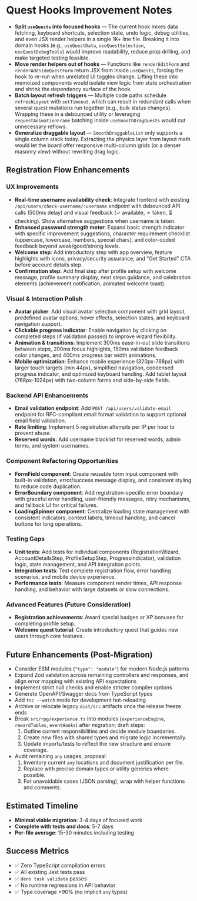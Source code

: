 # Quest Hooks Improvement Notes

- **Split `useQuests` into focused hooks** — The current hook mixes data fetching, keyboard shortcuts, selection state, undo logic, debug utilities, and even JSX render helpers in a single 1K+ line file. Breaking it into domain hooks (e.g., `useQuestData`, `useQuestSelection`, `useQuestDebugTools`) would improve readability, reduce prop drilling, and make targeted testing feasible.
- **Move render helpers out of hooks** — Functions like `renderEditForm` and `renderAddSideQuestForm` return JSX from inside `useQuests`, forcing the hook to re-run when unrelated UI toggles change. Lifting these into memoized components would isolate view logic from state orchestration and shrink the dependency surface of the hook.
- **Batch layout refresh triggers** — Multiple code paths schedule `refreshLayout` with `setTimeout`, which can result in redundant calls when several quest mutations run together (e.g., bulk status changes). Wrapping these in a debounced utility or leveraging `requestAnimationFrame` batching inside `useSmoothDragQuests` would cut unnecessary reflows.
- **Generalize draggable layout** — `SmoothDraggableList` only supports a single column stack today. Extracting the physics layer from layout math would let the board offer responsive multi-column grids (or a denser masonry view) without rewriting drag logic.

## Registration Flow Enhancements

### UX Improvements
- **Real-time username availability check**: Integrate frontend with existing `/api/users/check-username/:username` endpoint with debounced API calls (500ms delay) and visual feedback (✓ available, ✗ taken, ⏳ checking). Show alternative suggestions when username is taken.
- **Enhanced password strength meter**: Expand basic strength indicator with specific improvement suggestions, character requirement checklist (uppercase, lowercase, numbers, special chars), and color-coded feedback beyond weak/good/strong levels.
- **Welcome step**: Add introductory step with app overview, feature highlights with icons, privacy/security assurance, and "Get Started" CTA before account details step.
- **Confirmation step**: Add final step after profile setup with welcome message, profile summary display, next steps guidance, and celebration elements (achievement notification, animated welcome toast).

### Visual & Interaction Polish
- **Avatar picker**: Add visual avatar selection component with grid layout, predefined avatar options, hover effects, selection states, and keyboard navigation support.
- **Clickable progress indicator**: Enable navigation by clicking on completed steps (if validation passed) to improve wizard flexibility.
- **Animation & transitions**: Implement 300ms ease-in-out slide transitions between steps, 200ms focus highlights, 150ms validation feedback color changes, and 400ms progress bar width animations.
- **Mobile optimization**: Enhance mobile experience (320px-768px) with larger touch targets (min 44px), simplified navigation, condensed progress indicator, and optimized keyboard handling. Add tablet layout (768px-1024px) with two-column forms and side-by-side fields.

### Backend API Enhancements
- **Email validation endpoint**: Add `POST /api/users/validate-email` endpoint for RFC-compliant email format validation to support optional email field validation.
- **Rate limiting**: Implement 5 registration attempts per IP per hour to prevent abuse.
- **Reserved words**: Add username blacklist for reserved words, admin terms, and system usernames.

### Component Refactoring Opportunities
- **FormField component**: Create reusable form input component with built-in validation, error/success message display, and consistent styling to reduce code duplication.
- **ErrorBoundary component**: Add registration-specific error boundary with graceful error handling, user-friendly messages, retry mechanisms, and fallback UI for critical failures.
- **LoadingSpinner component**: Centralize loading state management with consistent indicators, context labels, timeout handling, and cancel buttons for long operations.

### Testing Gaps
- **Unit tests**: Add tests for individual components (RegistrationWizard, AccountDetailsStep, ProfileSetupStep, ProgressIndicator), validation logic, state management, and API integration points.
- **Integration tests**: Test complete registration flow, error handling scenarios, and mobile device experience.
- **Performance tests**: Measure component render times, API response handling, and behavior with large datasets or slow connections.

### Advanced Features (Future Consideration)
- **Registration achievements**: Award special badges or XP bonuses for completing profile setup.
- **Welcome quest tutorial**: Create introductory quest that guides new users through core features.


## Future Enhancements (Post-Migration)
- Consider ESM modules (`"type": "module"`) for modern Node.js patterns
- Expand Zod validation across remaining controllers and responses, and align error mapping with existing API expectations
- Implement strict null checks and enable stricter compiler options
- Generate OpenAPI/Swagger docs from TypeScript types
- Add `tsc --watch` mode for development hot-reloading
- Archive or relocate legacy `dist/src` artifacts once the release freeze ends
- Break `src/rpg/experience.ts` into modules (`experienceEngine`, `rewardTables`, `eventHooks`) after migration; draft steps:
  1. Outline current responsibilities and decide module boundaries.
  2. Create new files with shared types and migrate logic incrementally.
  3. Update imports/tests to reflect the new structure and ensure coverage.
- Audit remaining `any` usages; proposal:
  1. Inventory current `any` locations and document justification per file.
  2. Replace with precise domain types or utility generics where possible.
  3. For unavoidable cases (JSON parsing), wrap with helper functions and comments.

## Estimated Timeline
- **Minimal viable migration**: 3-4 days of focused work
- **Complete with tests and docs**: 5-7 days
- **Per-file average**: 15-30 minutes including testing

## Success Metrics
- ✅ Zero TypeScript compilation errors
- ✅ All existing Jest tests pass
- ✅ `deno task validate` passes
- ✅ No runtime regressions in API behavior
- ✅ Type coverage >90% (no implicit `any` types)
